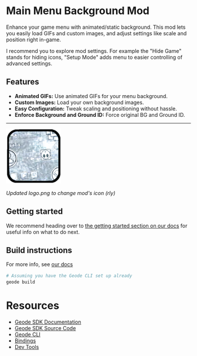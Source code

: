 # Main Menu Background Mod

Enhance your game menu with animated/static background. 
This mod lets you easily load GIFs and custom images, 
and adjust settings like scale and position right in-game.

I recommend you to explore mod settings. For example the "Hide Game" stands for hiding icons, "Setup Mode" adds menu to easier controlling of advanced settings.

## Features

- **Animated GIFs:** Use animated GIFs for your menu background.
- **Custom Images:** Load your own background images.
- **Easy Configuration:** Tweak scaling and positioning without hassle.
- **Enforce Background and Ground ID:** Force original BG and Ground ID.

---

<img src="logo.png" width="150" alt="the mod's logo" />

*Updated logo.png to change mod's icon (rly)*

## Getting started
We recommend heading over to [the getting started section on our docs](https://docs.geode-sdk.org/getting-started/) for useful info on what to do next.

## Build instructions
For more info, see [our docs](https://docs.geode-sdk.org/getting-started/create-mod#build)
```sh
# Assuming you have the Geode CLI set up already
geode build
```

# Resources
* [Geode SDK Documentation](https://docs.geode-sdk.org/)
* [Geode SDK Source Code](https://github.com/geode-sdk/geode/)
* [Geode CLI](https://github.com/geode-sdk/cli)
* [Bindings](https://github.com/geode-sdk/bindings/)
* [Dev Tools](https://github.com/geode-sdk/DevTools)
